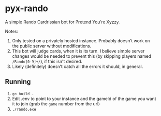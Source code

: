 # pyx-rando

A simple Rando Cardrissian bot for [Pretend You're Xyzzy](https://github.com/ajanata/PretendYoureXyzzy).

Notes:
1. Only tested on a privately hosted instance. Probably doesn't work on the public server without modifications.
2. This bot will judge cards, when it is its turn. I believe simple server changes would be needed to prevent this (by skipping players named `/Rando[0-9]+/`), if this isn't desired.
3. Likely (definitely) doesn't catch all the errors it should, in general.

## Running
1. `go build .`
2. Edit .env to point to your instance and the gameId of the game you want it to join (grab the `game` number from the url)
3. `./rando.exe`